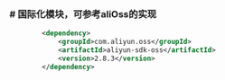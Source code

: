 ### # 国际化模块，可参考aliOss的实现
```xml
        <dependency>
            <groupId>com.aliyun.oss</groupId>
            <artifactId>aliyun-sdk-oss</artifactId>
            <version>2.8.3</version>
        </dependency>
```